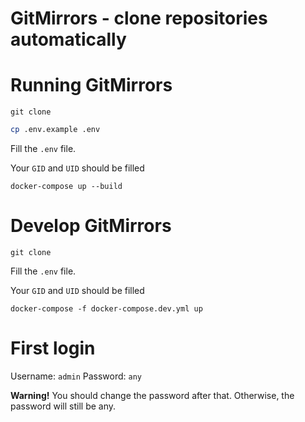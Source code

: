 # GitMirrors - clone repositories automatically

# Running GitMirrors

```
git clone
```

```sh
cp .env.example .env
```

Fill the `.env` file.

Your `GID` and `UID` should be filled

```
docker-compose up --build
```

# Develop GitMirrors

```
git clone
```

Fill the `.env` file.

Your `GID` and `UID` should be filled

```
docker-compose -f docker-compose.dev.yml up
```

# First login

Username: `admin`
Password: `any`

**Warning!** You should change the password after that.
Otherwise, the password will still be any.
